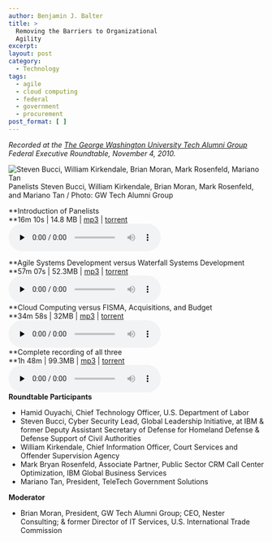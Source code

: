 ```yaml
---
author: Benjamin J. Balter
title: >
  Removing the Barriers to Organizational
  Agility
excerpt:
layout: post
category:
  - Technology
tags:
  - agile
  - cloud computing
  - federal
  - government
  - procurement
post_format: [ ]
---
```

*Recorded at the [The George Washington University Tech Alumni Group][1] Federal Executive Roundtable, November 4, 2010.*

![][2]
Panelists Steven Bucci, William Kirkendale, Brian Moran, Mark Rosenfeld, and Mariano Tan / Photo: GW Tech Alumni Group

**Introduction of Panelists  
**16m 10s | 14.8 MB | [mp3][3] | [torrent][4]  
<audio id="wp\_mep\_1" controls="controls" preload="none" class="mejs-player " data-mejsoptions='{"features":["playpause","current","progress","duration","volume","tracks","fullscreen"],"audioWidth":250,"audioHeight":30}'> <source src="http://cdn.benbalter.com/wp-content/uploads/2010/11/Introduction.mp3" type="audio/mp3" /> </audio>

[][4]**Agile Systems Development versus Waterfall Systems Development  
**57m 07s | 52.3MB | [mp3][5] | [torrent][6]  
<audio id="wp\_mep\_2" controls="controls" src="http://cdn.benbalter.com/wp-content/uploads/2010/11/Agile-v-Waterfall-Systems-Development.mp3" preload="none" class="mejs-player " data-mejsoptions='{"features":["playpause","current","progress","duration","volume","tracks","fullscreen"],"audioWidth":250,"audioHeight":30}'> </audio>  
**Cloud Computing versus FISMA, Acquisitions, and Budget  
**34m 58s | 32MB | [mp3][7] | [torrent][8]  
<audio id="wp\_mep\_3" controls="controls" src="http://cdn.benbalter.com/wp-content/uploads/2010/11/Cloud-Computing-v-FISMA.mp3" preload="none" class="mejs-player " data-mejsoptions='{"features":["playpause","current","progress","duration","volume","tracks","fullscreen"],"audioWidth":250,"audioHeight":30}'> </audio>  
**Complete recording of all three  
**1h 48m | 99.3MB | [mp3][9] | [torrent][10]  
<audio id="wp\_mep\_4" controls="controls" src="http://cdn.benbalter.com/wp-content/uploads/2010/11/Removing-Barriers-to-Organizational-Agility.mp3" preload="none" class="mejs-player " data-mejsoptions='{"features":["playpause","current","progress","duration","volume","tracks","fullscreen"],"audioWidth":250,"audioHeight":30}'> </audio>  
**Roundtable Participants**

*   Hamid Ouyachi, Chief Technology Officer, U.S. Department of Labor
*   Steven Bucci, Cyber Security Lead, Global Leadership Initiative, at IBM & former Deputy Assistant Secretary of Defense for Homeland Defense & Defense Support of Civil Authorities
*   William Kirkendale, Chief Information Officer, Court Services and Offender Supervision Agency
*   Mark Bryan Rosenfeld, Associate Partner, Public Sector CRM Call Center Optimization, IBM Global Business Services
*   Mariano Tan, President, TeleTech Government Solutions

**Moderator**

*   Brian Moran, President, GW Tech Alumni Group; CEO, Nester Consulting; & former Director of IT Services, U.S. International Trade Commission

 [1]: http://www.facebook.com/group.php?gid=154839957865223
 [2]: http://cdn.benbalter.com/wp-content/uploads/2010/11/68153_493302469280_603259280_5451391_4928024_n-300x199.jpg "Steven Bucci, William Kirkendale, Brian Moran, Mark Rosenfeld, Mariano Tan "
 [3]: http://cdn.benbalter.com/wp-content/uploads/2010/11/Introduction.mp3
 [4]: http://cdn.benbalter.com/wp-content/uploads/2010/11/Introduction.mp3?torrent
 [5]: http://cdn.benbalter.com/wp-content/uploads/2010/11/Agile-v-Waterfall-Systems-Development.mp3
 [6]: http://cdn.benbalter.com/wp-content/uploads/2010/11/Agile-v-Waterfall-Systems-Development.mp3?torrent
 [7]: http://cdn.benbalter.com/wp-content/uploads/2010/11/Cloud-Computing-v-FISMA.mp3
 [8]: http://cdn.benbalter.com/wp-content/uploads/2010/11/Cloud-Computing-v-FISMA.mp3?torrent
 [9]: http://cdn.benbalter.com/wp-content/uploads/2010/11/Removing-Barriers-to-Organizational-Agility.mp3
 [10]: http://cdn.benbalter.com/wp-content/uploads/2010/11/Removing-Barriers-to-Organizational-Agility.mp3?torrent